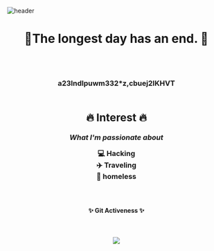 ![header](https://capsule-render.vercel.app/api?type=waving&color=gradient&height=200&customColorList=6&text=MyeongGun%20Kim&fontAlignY=45&desc=Hacker&descAlignY=25&descAlign=60&fontColor=394A58&fontSize=50)

<h1 align="center">🎑The longest day has an end. 🎑</h1>
<br>
<br>
<h3 align="center">a23lndlpuwm332*z,cbuej2lKHVT
<br>
<br>

<div align="center">
	<h2>🔥 Interest 🔥</h2>
	<p><i>What I'm passionate about</i></p>
</div>
<div align="center">
💻 Hacking<br>
✈️ Traveling<br>
🏃 homeless<br>
</div>

<br>
<br>


<h4 align="center">✨ Git Activeness  ✨</h4>
<br/><br/>
<div align="center"><img src="https://github-readme-stats.vercel.app/api?username=x1hy9&theme=buefy&show_icons=true" />
